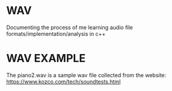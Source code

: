 # WAV
Documenting the process of me learning audio file formats/implementation/analysis in c++ 

# WAV EXAMPLE
The piano2.wav is a sample wav file collected from the website: https://www.kozco.com/tech/soundtests.html 
